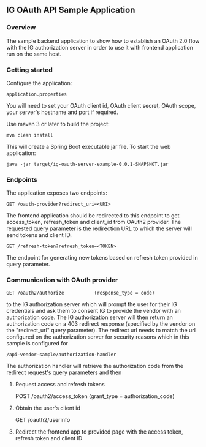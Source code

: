 ## IG OAuth API Sample Application

### Overview
The sample backend application to show how to establish an OAuth 2.0 flow with the IG authorization server in order to use
it with frontend application run on the same host.

### Getting started
Configure the application:

    application.properties

You will need to set your OAuth client id, OAuth client secret, OAuth scope, your server's hostname and port if required.

Use maven 3 or later to build the project:

    mvn clean install
    
This will create a Spring Boot executable jar file. To start the web application:

    java -jar target/ig-oauth-server-example-0.0.1-SNAPSHOT.jar

### Endpoints

The application exposes two endpoints:

    GET /oauth-provider?redirect_uri=<URI>
The frontend application should be redirected to this endpoint to get access_token, refresh_token and client_id from OAuth2 provider.
The requested query parameter is the redirection URL to which the server will send tokens and client ID.

    GET /refresh-token?refresh_token=<TOKEN>
The endpoint for generating new tokens based on refresh token provided in query parameter.
    
### Communication with OAuth provider

    GET /oauth2/authorize           (response_type = code)
to the IG authorization server which will prompt the user for their IG credentials and ask them to consent IG to provide
the vendor with an authorization code. The IG authorization server will then return an authorization code on a 403 redirect 
response (specified by the vendor on the "redirect_url" query parameter). The redirect url needs to match the url configured
on the authorization server for security reasons which in this sample is configured for 

    /api-vendor-sample/authorization-handler
    
The authorization handler will retrieve the authorization code from the redirect request's query parameters and then

1) Request access and refresh tokens    

    POST /oauth2/access_token        (grant_type = authorization_code)    
2) Obtain the user's client id         

    GET  /oauth2/userinfo    
3) Redirect the frontend app to provided page with the access token, refresh token and client ID